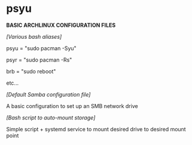 # psyu

**BASIC ARCHLINUX CONFIGURATION FILES**

*[Various bash aliases]*

psyu = "sudo pacman -Syu"

psyr = "sudo pacman -Rs"

brb = "sudo reboot"

etc...

*[Default Samba configuration file]*

A basic configuration to set up an SMB network drive

*[Bash script to auto-mount storage]*

Simple script + systemd service to mount desired drive to desired mount point
